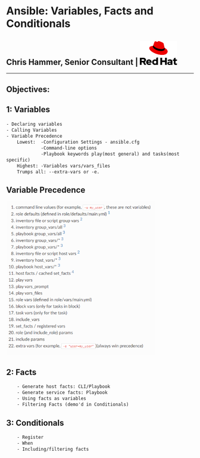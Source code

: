 # Ansible: Variables, Facts and Conditionals
## Chris Hammer, Senior Consultant | <img src="redhat-logo.png" style="width:100px;"/>
---


## Objectives:
##    1: Variables
    - Declaring variables 
    - Calling Variables
    - Variable Precedence
        Lowest:  -Configuration Settings - ansible.cfg
                 -Command-line options
                 -Playbook keywords play(most general) and tasks(most specific)
        Highest: -Variables vars/vars_files
        Trumps all: --extra-vars or -e. 
## Variable Precedence
<img src="image.PNG" style="width:400px;"/>

## 2: Facts
        - Generate host facts: CLI/Playbook
        - Generate service facts: Playbook
        - Using facts as variables
        - Filtering Facts (demo'd in Conditionals)
    
## 3: Conditionals 
        - Register
        - When
        - Including/filtering facts


